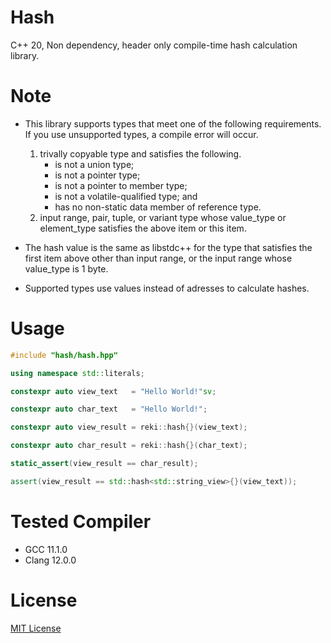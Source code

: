 # Hash

C++ 20, Non dependency, header only compile-time hash calculation library.

# Note

- This library supports types that meet one of the following requirements. If you use unsupported types, a compile error will occur.
  1. trivally copyable type and satisfies the following.
     - is not a union type;
     - is not a pointer type;
     - is not a pointer to member type;
     - is not a volatile-qualified type; and
     - has no non-static data member of reference type.
  2. input range, pair, tuple, or variant type whose value_type or element_type satisfies the above item or this item.

- The hash value is the same as libstdc++ for the type that satisfies the first item above other than input range, or the input range whose value_type is 1 byte.
- Supported types use values instead of adresses to calculate hashes.

# Usage

```cpp
#include "hash/hash.hpp"

using namespace std::literals;

constexpr auto view_text   = "Hello World!"sv;

constexpr auto char_text   = "Hello World!";

constexpr auto view_result = reki::hash{}(view_text);

constexpr auto char_result = reki::hash{}(char_text);

static_assert(view_result == char_result);

assert(view_result == std::hash<std::string_view>{}(view_text));
```

# Tested Compiler

- GCC   11.1.0
- Clang 12.0.0

# License

[MIT License](https://en.wikipedia.org/wiki/MIT_License)

